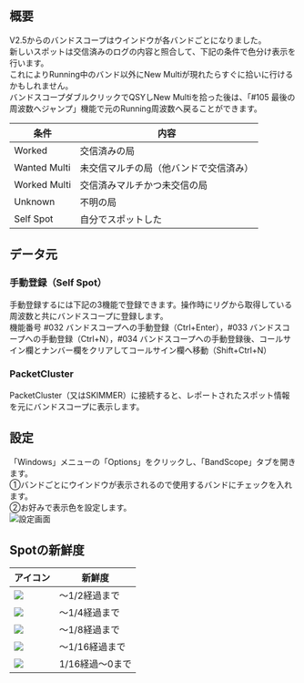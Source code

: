 ## 概要
V2.5からのバンドスコープはウインドウが各バンドごとになりました。  
新しいスポットは交信済みのログの内容と照合して、下記の条件で色分け表示を行います。  
これによりRunning中のバンド以外にNew Multiが現れたらすぐに拾いに行けるかもしれません。  
バンドスコープダブルクリックでQSYしNew Multiを拾った後は、「#105 最後の周波数へジャンプ」機能で元のRunning周波数へ戻ることができます。  

|条件|内容|
| --- | --- |
|Worked|交信済みの局|
|Wanted Multi|未交信マルチの局（他バンドで交信済み）
|Worked Multi|交信済みマルチかつ未交信の局
|Unknown|不明の局|
|Self Spot|自分でスポットした|

## データ元

### 手動登録（Self Spot）

手動登録するには下記の3機能で登録できます。操作時にリグから取得している周波数と共にバンドスコープに登録します。  
機能番号 #032 バンドスコープへの手動登録（Ctrl+Enter），#033 バンドスコープへの手動登録（Ctrl+N），#034 バンドスコープへの手動登録後、コールサイン欄とナンバー欄をクリアしてコールサイン欄へ移動（Shift+Ctrl+N）

### PacketCluster

PacketCluster（又はSKIMMER）に接続すると、レポートされたスポット情報を元にバンドスコープに表示します。

## 設定
「Windows」メニューの「Options」をクリックし、「BandScope」タブを開きます。  
①バンドごとにウインドウが表示されるので使用するバンドにチェックを入れます。  
②お好みで表示色を設定します。  
![設定画面](https://github.com/jr8ppg/zLog/blob/images/options_bandscope2.png)  

## Spotの新鮮度

| アイコン | 新鮮度 |
| --- | --- |
|![](https://github.com/jr8ppg/zLog/blob/images/bs_t4.png)|～1/2経過まで|
|![](https://github.com/jr8ppg/zLog/blob/images/bs_t3.png)|～1/4経過まで|
|![](https://github.com/jr8ppg/zLog/blob/images/bs_t2.png)|～1/8経過まで|
|![](https://github.com/jr8ppg/zLog/blob/images/bs_t1.png)|～1/16経過まで|
|![](https://github.com/jr8ppg/zLog/blob/images/bs_t0.png)|1/16経過～0まで|

